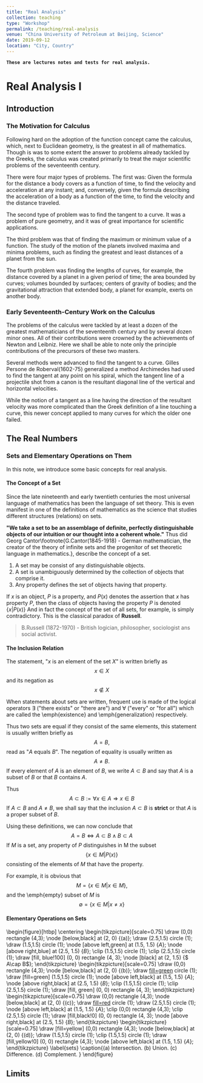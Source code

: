 ```yaml
---
title: "Real Analysis"
collection: teaching
type: "Workshop"
permalink: /teaching/real-analysis
venue: "China University of Petroleum at Beijing, Science"
date: 2019-09-12
location: "City, Country"
---
```

**`These are lectures notes and tests for real analysis.`**


Real Analysis I
======
## Introduction
### The Motivation for Calculus
Following hard on the adoption of the function concept came the calculus, which, next to Euclidean geometry, is the greatest in all of mathematics. Though is was to some extent the answer  to problems already tackled by the Greeks, the calculus was created primarily to treat the major scientific problems of the seventeenth century.

There were four major types of problems. The first was: Given the formula for the distance a body covers as a function of time, to find the velocity and acceleration at any instant; and, conversely, given the formula describing the acceleration of a body as a function of the time, to find the velocity and the distance traveled.

The second type of problem was to find the tangent to a curve. It was a problem of pure geometry, and it was of great importance  for scientific applications.

The third problem was that of finding the maximum or minimum value of a function. The study of the motion of the planets involved maxima and minima problems, such as finding the greatest and least distances of a planet from the sun.

The fourth problem was finding the lengths of curves, for example, the distance covered by a planet in a given period of time; the area bounded by curves; volumes bounded by surfaces; centers of gravity of bodies; and the gravitational attraction that extended body, a planet for example, exerts on another body.

### Early Seventeenth-Century Work on the Calculus

The problems of the calculus were tackled by at least a dozen of the greatest mathematicians of the seventeenth century and by several dozen minor ones. All of their contributions were crowned by the achievements of Newton and Leibniz. Here we shall be able to note only the principle contributions of the precursors of these two masters.

Several methods were advanced to find the tangent to a curve. Gilles Persone de Roberval(1602-75) generalized a method Archimedes had used to find the tangent at any point on his spiral, which the tangent line of a projectile shot from a canon is the resultant diagonal line of the vertical and horizontal velocities.

While the notion of a tangent as a line having the direction of the resultant velocity was more complicated than the Greek definition of a line touching a curve, this newer concept applied to many curves for which the older one failed.

## The Real Numbers
### Sets and Elementary Operations on Them
In this note, we introduce some basic concepts for real 
analysis.

#### The Concept of a Set
Since the late nineteenth and early twentieth centuries 
the most universal language of mathematics has been the 
language of set theory. This is even manifest in one of 
the definitions of mathematics as the science that 
studies different structures (relations) on sets.

**"We take a set to be an assemblage of definite, 
perfectly distinguishable objects of our intuition or 
our thought into a coherent whole."** Thus did Georg 
Cantor\footnote{G.Cantor(1845-1918) - German 
mathematician, the creator of the theory of infinite 
sets and the progenitor of set theoretic language in 
mathematics.}, describe the concept of a set.
  1. A set may be consist of any distinguishable objects.
  2. A set is unambiguously determined by the collection of objects that comprise it.
  3. Any property defines the set of objects having that property.

If $x$ is an object, $P$ is a property, and $P(x)$ denotes the assertion that $x$ has property $P$, then the class of objects having the property $P$ is denoted $\{x\lvert P(x)\}$
And in fact the concept of the set of all sets, for example, is simply contradictory. This is the classical paradox of **Russell**.

  > B.Russell (1872-1970) - British logician, philosopher, sociologist ans social activist.

#### The Inclusion Relation

The statement, "$x$ is an element of the set $X$" is written 
briefly as
$$ x\in X $$
and its negation as
$$ x \notin X $$

When statements about sets are written, frequent use is 
made of the logical operators $\exists$ ("there exists" or "there
are") and $\forall$ ("every" or "for all") which are called the
\emph{existence} and \emph{generalization} respectively.

Thus two sets are equal if they consist of the same 
elements, this statement is usually written briefly as 
$$ A=B,$$
read as "$A$ equals $B$". The negation of equality is usually 
written as 
$$ A \ne B.$$
If every element of $A$ is an element of $B$, we write
$A\subset B$ and say that $A$ is a subset of 
$B$ or that $B$ contains $A$.

Thus 
$$A\subset B := \forall x\in A \Rightarrow x\in B$$
If $A\subset B$ and $A\ne B$, we shall say that the inclusion $A\subset B$ is 
**strict** or that $A$ is a proper subset of $B$.

Using these definitions, we can now conclude that
$$A=B \Leftrightarrow A\subset B \wedge B\subset A$$
If $M$ is a set, any property of $P$ distinguishes in M the subset
$$\{x\in M \vert P(x)\}$$
consisting of the elements of $M$ that have the property.

For example, it is obvious that 
$$M=\{x\in M \vert x\in M\},$$
and the \emph{empty} subset of $M$ is 
$$\emptyset = \{x\in M \vert x\ne x\}$$


#### Elementary Operations on Sets
\begin{figure}[htbp]
    \centering
    \begin{tikzpicture}[scale=0.75]
    \draw  (0,0) rectangle  (4,3);
        \node [below,black] at (2, 0) {(a)};
    \draw (2.5,1.5) circle (1);
    \draw (1.5,1.5) circle (1);
    \node [above left,green] at (1.5, 1.5) {$A$};
    \node [above right,blue] at (2.5, 1.5) {$B$};
    \clip (1.5,1.5) circle (1);
    \clip (2.5,1.5) circle (1);
    \draw [fill, blue!100] (0, 0) rectangle (4, 3);
    \node [black] at (2, 1.5) {$ A\cap B$};
\end{tikzpicture}
    \begin{tikzpicture}[scale=0.75]
    \draw  (0,0) rectangle  (4,3);
        \node [below,black] at (2, 0) {(b)};
    \draw [fill=green](2.5,1.5) circle (1);
    \draw [fill=green] (1.5,1.5) circle (1);
    \node [above left,black] at (1.5, 1.5) {$A$};
    \node [above right,black] at (2.5, 1.5) {$B$};
    \clip (1.5,1.5) circle (1);
    \clip (2.5,1.5) circle (1);
    \draw [fill, green] (0, 0) rectangle (4, 3);
\end{tikzpicture}
    \begin{tikzpicture}[scale=0.75]
    \draw  (0,0) rectangle  (4,3);
        \node [below,black] at (2, 0) {(c)};
    \draw [fill=red](1.5,1.5) circle (1);
    \draw (2.5,1.5) circle (1);
    \node [above left,black] at (1.5, 1.5) {$A$};
    \clip (0,0) rectangle  (4,3);
    \clip (2.5,1.5) circle (1);
    \draw [fill,black!0] (0, 0) rectangle (4, 3);
    \node [above right,black] at (2.5, 1.5) {$B$};
\end{tikzpicture}
    \begin{tikzpicture}[scale=0.75]
    \draw [fill=yellow] (0,0) rectangle  (4,3);
        \node [below,black] at (2, 0) {(d)};
    \draw (1.5,1.5) circle (1);
    \clip (1.5,1.5) circle (1);
    \draw [fill,yellow!0] (0, 0) rectangle (4,3);
    \node [above left,black] at (1.5, 1.5) {$A$};
\end{tikzpicture}
\label{sets}
    \caption{(a) Intersection. (b) Union. (c) Difference. (d) Complement. }
\end{figure}

## Limits

